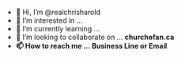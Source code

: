 - 👋 Hi, I’m @realchrisharold
- 👀 I’m interested in ...
- 🌱 I’m currently learning ...
- 💞️ I’m looking to collaborate on ...
<b>churchofan.ca
- 📫 How to reach me ...
  Business Line or Email</b></font>
<!---
realchrisharold/realchrisharold is a ✨ special ✨ repository because its `README.md` (this file) appears on your GitHub profile.
You can click the Preview link to take a look at your changes.
--->
